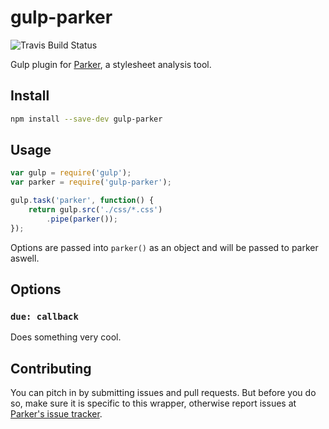 # gulp-parker
![Travis Build Status](https://travis-ci.org/fnky/gulp-parker.svg)

Gulp plugin for [Parker](https://github.com/katiefenn/parker), a stylesheet analysis tool.

## Install

```bash
npm install --save-dev gulp-parker
```

## Usage

```js
var gulp = require('gulp');
var parker = require('gulp-parker');

gulp.task('parker', function() {
    return gulp.src('./css/*.css')
        .pipe(parker());
});
```

Options are passed into `parker()` as an object and will be passed to parker aswell.

## Options

### `due: callback`

Does something very cool.

## Contributing

You can pitch in by submitting issues and pull requests. But before you do so, make sure it is specific to this wrapper, otherwise report issues at [Parker's issue tracker](https://github.com/katiefenn/parker/issues).